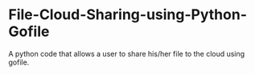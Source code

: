 # File-Cloud-Sharing-using-Python-Gofile
A python code that allows a user to share his/her file to the cloud using gofile.
